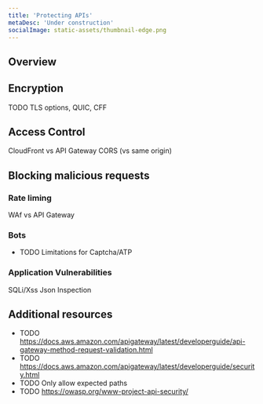 ```yaml
---
title: 'Protecting APIs'
metaDesc: 'Under construction'
socialImage: static-assets/thumbnail-edge.png
---
```

## Overview

## Encryption
TODO TLS options, QUIC, CFF

## Access Control
CloudFront vs API Gateway
CORS (vs same origin)


## Blocking malicious requests

### Rate liming
WAf vs API Gateway

### Bots

* TODO Limitations for Captcha/ATP

### Application Vulnerabilities
SQLi/Xss Json Inspection

## Additional resources
* TODO https://docs.aws.amazon.com/apigateway/latest/developerguide/api-gateway-method-request-validation.html
* TODO https://docs.aws.amazon.com/apigateway/latest/developerguide/security.html
* TODO Only allow expected paths
* TODO  https://owasp.org/www-project-api-security/
